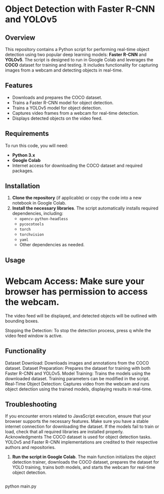 # Object Detection with Faster R-CNN and YOLOv5

## Overview

This repository contains a Python script for performing real-time object detection using two popular deep learning models: **Faster R-CNN** and **YOLOv5**. The script is designed to run in Google Colab and leverages the **COCO** dataset for training and testing. It includes functionality for capturing images from a webcam and detecting objects in real-time.

## Features

- Downloads and prepares the COCO dataset.
- Trains a Faster R-CNN model for object detection.
- Trains a YOLOv5 model for object detection.
- Captures video frames from a webcam for real-time detection.
- Displays detected objects on the video feed.

## Requirements

To run this code, you will need:

- **Python 3.x**
- **Google Colab**
- Internet access for downloading the COCO dataset and required packages.

## Installation

1. **Clone the repository** (if applicable) or copy the code into a new notebook in Google Colab.
2. **Install the necessary libraries**. The script automatically installs required dependencies, including:
   - `opencv-python-headless`
   - `pycocotools`
   - `torch`
   - `torchvision`
   - `yaml`
   - Other dependencies as needed.

## Usage

# Webcam Access: Make sure your browser has permission to access the webcam. 
The video feed will be displayed, and detected objects will be outlined with bounding boxes.

Stopping the Detection: To stop the detection process, press q while the video feed window is active.

## Functionality
Dataset Download: Downloads images and annotations from the COCO dataset.
Dataset Preparation: Prepares the dataset for training with both Faster R-CNN and YOLOv5.
Model Training: Trains the models using the downloaded dataset. Training parameters can be modified in the script.
Real-Time Object Detection: Captures video from the webcam and runs object detection using the trained models, displaying results in real-time.

## Troubleshooting
If you encounter errors related to JavaScript execution, ensure that your browser supports the necessary features.
Make sure you have a stable internet connection for downloading the dataset.
If the models fail to train or load, check that all required libraries are installed properly.
Acknowledgments
The COCO dataset is used for object detection tasks.
YOLOv5 and Faster R-CNN implementations are credited to their respective authors and repositories.

1. **Run the script in Google Colab**. The main function initializes the object detection trainer, downloads the COCO dataset, prepares the dataset for YOLO training, trains both models, and starts the webcam for real-time object detection.
   ```python
python main.py
